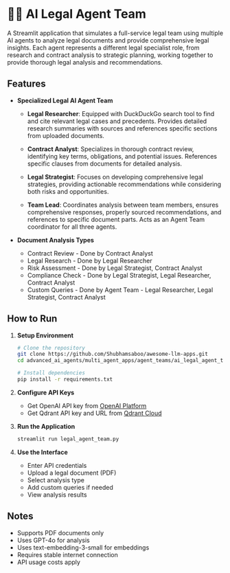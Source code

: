 # 👨‍⚖️ AI Legal Agent Team

A Streamlit application that simulates a full-service legal team using multiple AI agents to analyze legal documents and provide comprehensive legal insights. Each agent represents a different legal specialist role, from research and contract analysis to strategic planning, working together to provide thorough legal analysis and recommendations.

## Features

- **Specialized Legal AI Agent Team**
  - **Legal Researcher**: Equipped with DuckDuckGo search tool to find and cite relevant legal cases and precedents. Provides detailed research summaries with sources and references specific sections from uploaded documents.
  
  - **Contract Analyst**: Specializes in thorough contract review, identifying key terms, obligations, and potential issues. References specific clauses from documents for detailed analysis.
  
  - **Legal Strategist**: Focuses on developing comprehensive legal strategies, providing actionable recommendations while considering both risks and opportunities.
  
  - **Team Lead**: Coordinates analysis between team members, ensures comprehensive responses, properly sourced recommendations, and references to specific document parts. Acts as an Agent Team coordinator for all three agents.

- **Document Analysis Types**
  - Contract Review - Done by Contract Analyst
  - Legal Research - Done by Legal Researcher
  - Risk Assessment - Done by Legal Strategist, Contract Analyst
  - Compliance Check - Done by Legal Strategist, Legal Researcher, Contract Analyst
  - Custom Queries - Done by Agent Team - Legal Researcher, Legal Strategist, Contract Analyst

## How to Run

1. **Setup Environment**
   ```bash
   # Clone the repository
   git clone https://github.com/Shubhamsaboo/awesome-llm-apps.git
   cd advanced_ai_agents/multi_agent_apps/agent_teams/ai_legal_agent_team
   
   # Install dependencies
   pip install -r requirements.txt
   ```

2. **Configure API Keys**
   - Get OpenAI API key from [OpenAI Platform](https://platform.openai.com)
   - Get Qdrant API key and URL from [Qdrant Cloud](https://cloud.qdrant.io)

3. **Run the Application**
   ```bash
   streamlit run legal_agent_team.py
   ```
4. **Use the Interface**
   - Enter API credentials
   - Upload a legal document (PDF)
   - Select analysis type
   - Add custom queries if needed
   - View analysis results

## Notes

- Supports PDF documents only
- Uses GPT-4o for analysis
- Uses text-embedding-3-small for embeddings
- Requires stable internet connection
- API usage costs apply

<!-- Updated: 2025-09-16 -->

<!-- Updated: 2025-09-16 -->

<!-- Updated: 2025-09-16 -->

<!-- Updated: 2025-09-16 -->

<!-- Updated: 2025-09-16 -->

<!-- Updated: 2025-09-16 -->

<!-- Updated: 2025-09-16 -->

<!-- Updated: 2025-09-16 -->

<!-- Updated: 2025-09-16 -->

<!-- Updated: 2025-09-16 -->

<!-- Updated: 2025-09-16 -->
